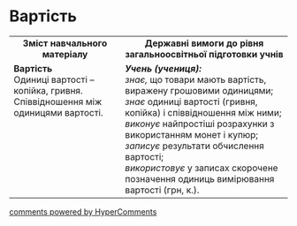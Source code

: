<div id="hypercomments_widget" class="js-hypercomments-widget invisible"></div>

# Вартість
<table>
  <tr>
    <td width="40%" align="center"><b>Зміст навчального матеріалу<b></td>
    <td width="60%" align="center"><b>Державні вимоги до рівня загальноосвітньої підготовки учнів</b></td>
  </tr>
  <tr>
    <td width="40%" style="vertical-align:top !important;"><b>Вартість</b><br>
Одиниці вартості –  копійка, гривня.<br>
Співвідношення між одиницями вартості.<br></td>
    <td width="60%" style="vertical-align:top !important;"><i><b>Учень (учениця):</b></i><br>
<i>знає,</i> що товари мають вартість, виражену грошовими одиницями;<br>
<i>знає</i> одиниці вартості (гривня, копійка) і співвідношення між ними;<br>
<i>виконує</i> найпростіші розрахунки з використанням монет і купюр;<br>
<i>записує</i> результати обчислення вартості;<br>
<i>використовує</i> у записах скорочене позначення одиниць вимірювання вартості (грн, к.).<br></td>
  </tr>
</table>

<div class="js-hypercomments-container">
    <a href="http://hypercomments.com" class="hc-link" title="comments widget">comments powered by HyperComments</a>
</div>